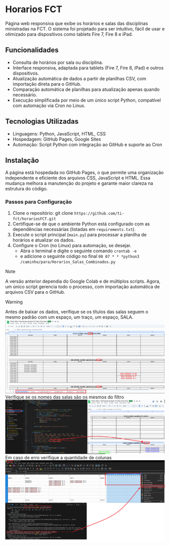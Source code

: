 # Horarios FCT
Página web responsiva que exibe os horários e salas das disciplinas ministradas na FCT. O sistema foi projetado para ser intuitivo, fácil de usar e otimizado para dispositivos como tablets Fire 7, Fire 8 e iPad.

## Funcionalidades
- Consulta de horários por sala ou disciplina.
- Interface responsiva, adaptada para tablets (Fire 7, Fire 8, iPad) e outros dispositivos.
- Atualização automática de dados a partir de planilhas CSV, com importação direta para o GitHub.
- Comparação automática de planilhas para atualização apenas quando necessário.
- Execução simplificada por meio de um único script Python, compatível com automação via Cron no Linux.
## Tecnologias Utilizadas
- Linguagens: Python, JavaScript, HTML, CSS
- Hospedagem: GitHub Pages, Google Sites
- Automação: Script Python com integração ao GitHub e suporte ao Cron
## Instalação
A página está hospedada no GitHub Pages, o que permite uma organização independente e eficiente dos arquivos CSS, JavaScript e HTML. Essa mudança melhora a manutenção do projeto e garante maior clareza na estrutura do código.

### Passos para Configuração
1. Clone o repositório: git clone `https://github.com/ti-fct/horariosFCT.git`
2. Certifique-se de que o ambiente Python está configurado com as dependências necessárias (listadas em `requirements.txt`).
3. Execute o script principal (`main.py`) para processar a planilha de horários e atualizar os dados.
4. Configure o Cron (no Linux) para automação, se desejar. 
    - Abra o terminal e digite o seguinte comando `crontab -e` 
    - e adicione o seguinte código no final ```00 07 * * *python3 /caminho/para/Horarios_Salas_Combinados.py```


> [!NOTE]
> A versão anterior dependia do Google Colab e de múltiplos scripts. Agora, um único script gerencia todo o processo, com importação automática de arquivos CSV para o GitHub.


> [!WARNING]
> Antes de baixar os dados, verifique se os títulos das salas seguem o mesmo padrão com um espaço, um traço, um espaço, SALA.
![Ponto de atenção antes de iniciar os passos](https://github.com/ti-fct/horariosFCT/blob/main/images/pontoDeAtencao.png)
> Verifique se os nomes das salas são os mesmos do filtro
![Ponto de atenção antes de iniciar os passos](https://github.com/ti-fct/horariosFCT/blob/main/images/pontoDeAtencaoFiltros.png)
> Em caso de erro verifique a quantidade de colunas
![Ponto de atenção antes de iniciar os passos](https://github.com/ti-fct/horariosFCT/blob/main/images/excluirColunas.png)
